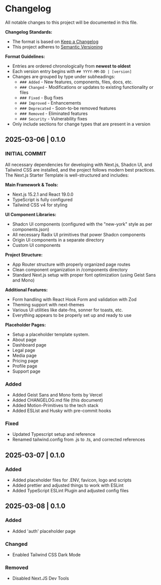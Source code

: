 # Changelog

All notable changes to this project will be documented in this file.

**Changelog Standards:**

- The format is based on [Keep a Changelog](https://keepachangelog.com/en/1.0.0/)
- This project adheres to [Semantic Versioning](https://semver.org/spec/v2.0.0.html)

**Format Guidelines:**

- Entries are ordered chronologically from **newest to oldest**
- Each version entry begins with `## YYYY-MM-DD | [version]`
- Changes are grouped by type under subheadings:
  - `### Added` - New features, components, files, docs, etc.
  - `### Changed` - Modifications or updates to existing functionality or files
  - `### Fixed` - Bug fixes
  - `### Improved` - Enhancements
  - `### Deprecated` - Soon-to-be removed features
  - `### Removed` - Eliminated features
  - `### Security` - Vulnerability fixes
- Only include sections for change types that are present in a version

## 2025-03-06 | 0.1.0

### INITIAL COMMIT

All necessary dependencies for developing with Next.js, Shadcn UI, and Tailwind CSS are installed, and the project follows modern best practices. The Next.js Starter Template is well-structured and includes:

**Main Framework & Tools:**

- Next.js 15.2.1 and React 19.0.0
- TypeScript is fully configured
- Tailwind CSS v4 for styling

**UI Component Libraries:**

- Shadcn UI components (configured with the "new-york" style as per components.json)
- All necessary Radix UI primitives that power Shadcn components
- Origin UI components in a separate directory
- Custom UI components

**Project Structure:**

- App Router structure with properly organized page routes
- Clean component organization in /components directory
- Standard Next.js setup with proper font optimization (using Geist Sans and Mono)

**Additional Features:**

- Form handling with React Hook Form and validation with Zod
- Theming support with next-themes
- Various UI utilities like date-fns, sonner for toasts, etc.
- Everything appears to be properly set up and ready to use

**Placeholder Pages:**

- Setup a placeholder template system.
- About page
- Dashboard page
- Legal page
- Media page
- Pricing page
- Profile page
- Support page

### Added

- Added Geist Sans and Mono fonts by Vercel
- Added CHANGELOG.md file (this document)
- Added Motion-Primitives to the tech stack
- Added ESList and Husky with pre-commit hooks

### Fixed

- Updated Typescript setup and reference
- Renamed tailwind.config from .js to .ts, and corrected references

## 2025-03-07 | 0.1.0

### Added

- Added placeholder files for .ENV, favicon, logo and scripts
- Added prettier and adjusted things to work with ESLint
- Added TypeScript ESLint Plugin and adjusted config files

## 2025-03-08 | 0.1.0

### Added

- Added 'auth' placeholder page

### Changed

- Enabled Tailwind CSS Dark Mode

### Removed

- Disabled Next.JS Dev Tools
